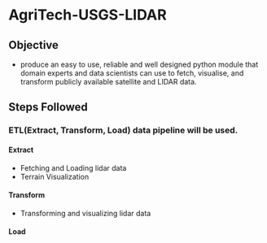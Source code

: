 # AgriTech-USGS-LIDAR
## Objective
- produce an easy to use, reliable and well designed python module that domain experts and data scientists can use to fetch, visualise, and transform publicly available satellite and LIDAR data.
## Steps Followed
### ETL(Extract, Transform, Load) data pipeline will be used.
####  Extract
- Fetching and Loading lidar data
- Terrain Visualization
#### Transform
- Transforming and visualizing lidar data
#### Load
